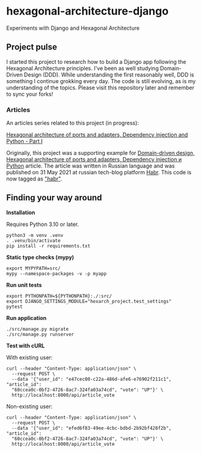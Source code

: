 # hexagonal-architecture-django
Experiments with Django and Hexagonal Architecture

## Project pulse

I started this project to research how to build a Django app
following the Hexagonal Architecture principles.
I've been as well studying Domain-Driven Design (DDD).
While understanding the first reasonably well, DDD is something I continue
grokking every day.
The code is still evolving, as is my understanding of the topics.
Please visit this repository later and remember to sync your forks!

### Articles

An articles series related to this project (in progress):

[Hexagonal architecture of ports and adapters, Dependency injection and Python - Part I](https://znasibov.info/posts/2021/10/30/hexarch_di_python_part_1.html)

Originally, this project was a supporting example for
[Domain-driven design, Hexagonal architecture of ports and adapters, Dependency injection и Python](https://habr.com/ru/post/559560/)
article.
The article was written in Russian language and was published on 31 May 2021
at russian tech-blog platform [Habr](https://habr.com/).
This code is now tagged as ["habr"](https://github.com/BasicWolf/hexagonal-architecture-django/tree/habr).

## Finding your way around


**Installation**

Requires Python 3.10 or later.

```shell
python3 -m venv .venv
. .venv/bin/activate
pip install -r requirements.txt
```

**Static type checks (mypy)**

```shell
export MYPYPATH=src/
mypy --namespace-packages -v -p myapp
```

**Run unit tests**

```shell
export PYTHONPATH=${PYTHONPATH}:./:src/
export DJANGO_SETTINGS_MODULE="hexarch_project.test_settings"
pytest
```

**Run application**

```shell
./src/manage.py migrate
./src/manage.py runserver
```

**Test with cURL**

With existing user:
```shell
curl --header "Content-Type: application/json" \
  --request POST \
  --data '{"user_id": "e47cec00-c22a-486d-afe6-e76902f211c1", "article_id":
  "60ccea0c-0bf2-4726-8ac7-324fa03a74cd", "vote": "UP"}' \
  http://localhost:8000/api/article_vote
```

Non-existing user:
```shell
curl --header "Content-Type: application/json" \
  --request POST \
  --data '{"user_id": "efed6f83-49ee-4cbc-bdbd-2b92bf428f2b", "article_id":
  "60ccea0c-0bf2-4726-8ac7-324fa03a74cd", "vote": "UP"}' \
  http://localhost:8000/api/article_vote
```
